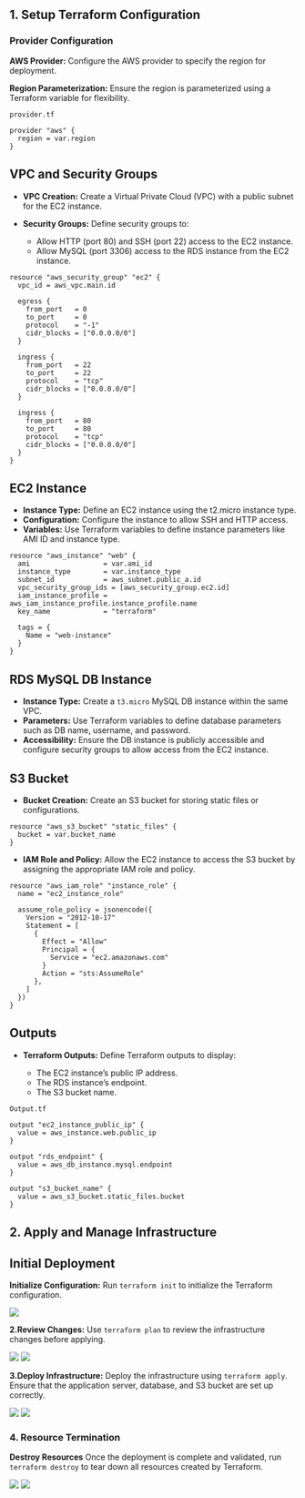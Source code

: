 ## 1. Setup Terraform Configuration

### Provider Configuration

**AWS Provider:** Configure the AWS provider to specify the region for deployment.

**Region Parameterization:** Ensure the region is parameterized using a Terraform variable for flexibility.

`provider.tf`

```
provider "aws" {
  region = var.region
}
```
## VPC and Security Groups

- **VPC Creation:** Create a Virtual Private Cloud (VPC) with a public subnet for the EC2 instance.

- **Security Groups:** Define security groups to:
   - Allow HTTP (port 80) and SSH (port 22) access to the EC2 instance.
   - Allow MySQL (port 3306) access to the RDS instance from the EC2 instance.

```
resource "aws_security_group" "ec2" {
  vpc_id = aws_vpc.main.id

  egress {
    from_port   = 0
    to_port     = 0
    protocol    = "-1"
    cidr_blocks = ["0.0.0.0/0"]
  }

  ingress {
    from_port   = 22
    to_port     = 22
    protocol    = "tcp"
    cidr_blocks = ["0.0.0.0/0"]
  }

  ingress {
    from_port   = 80
    to_port     = 80
    protocol    = "tcp"
    cidr_blocks = ["0.0.0.0/0"]
  }
}
```
## EC2 Instance

- **Instance Type:** Define an EC2 instance using the t2.micro instance type.
- **Configuration:** Configure the instance to allow SSH and HTTP access.
- **Variables:** Use Terraform variables to define instance parameters like AMI ID and instance type.

```
resource "aws_instance" "web" {
  ami                  = var.ami_id
  instance_type        = var.instance_type
  subnet_id            = aws_subnet.public_a.id
  vpc_security_group_ids = [aws_security_group.ec2.id]  
  iam_instance_profile = aws_iam_instance_profile.instance_profile.name
  key_name             = "terraform"

  tags = {
    Name = "web-instance"
  }
}
```
## RDS MySQL DB Instance

- **Instance Type:** Create a `t3.micro` MySQL DB instance within the same VPC.
- **Parameters:** Use Terraform variables to define database parameters such as DB name, username, and password.
- **Accessibility:** Ensure the DB instance is publicly accessible and configure security groups to allow access from the EC2 instance.

## S3 Bucket

- **Bucket Creation:** Create an S3 bucket for storing static files or configurations.

```
resource "aws_s3_bucket" "static_files" {
  bucket = var.bucket_name
}
```

- **IAM Role and Policy:** Allow the EC2 instance to access the S3 bucket by assigning the appropriate IAM role and policy.

```
resource "aws_iam_role" "instance_role" {
  name = "ec2_instance_role"

  assume_role_policy = jsonencode({
    Version = "2012-10-17"
    Statement = [
      {
        Effect = "Allow"
        Principal = {
          Service = "ec2.amazonaws.com"
        }
        Action = "sts:AssumeRole"
      },
    ]
  })
}
```
## Outputs

- **Terraform Outputs:** Define Terraform outputs to display:

    - The EC2 instance’s public IP address.
    - The RDS instance’s endpoint.
    - The S3 bucket name.

`Output.tf`

```
output "ec2_instance_public_ip" {
  value = aws_instance.web.public_ip
}

output "rds_endpoint" {
  value = aws_db_instance.mysql.endpoint
}

output "s3_bucket_name" {
  value = aws_s3_bucket.static_files.bucket
}
```
## 2. Apply and Manage Infrastructure

## Initial Deployment

**Initialize Configuration:** Run `terraform init` to initialize the Terraform configuration.

![](images/1.png)

**2.Review Changes:** Use `terraform plan` to review the infrastructure changes before applying.

![](images/2.png)
![](images/3.png)

**3.Deploy Infrastructure:** Deploy the infrastructure using `terraform apply`. Ensure that the application server, database, and S3 bucket are set up correctly.

![](images/4.png)
![](images/5.png)

### 4. Resource Termination

**Destroy Resources** Once the deployment is complete and validated, run `terraform destroy` to tear down all resources created by Terraform.

![](images/6.png)
![](images/7.png)